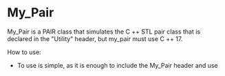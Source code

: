 # My_Pair
My_Pair is a PAIR class that simulates the C ++ STL pair class that is declared in the "Utility" header, but my_pair must use C ++ 17.

How to use:
- To use is simple, as it is enough to include the My_Pair header and use
